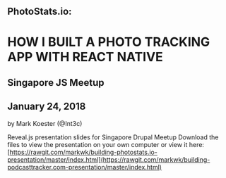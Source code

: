 ## PhotoStats.io:

# HOW I BUILT A PHOTO TRACKING APP WITH REACT NATIVE

##  Singapore JS  Meetup
## January 24, 2018

by Mark Koester (@Int3c)

Reveal.js presentation slides for Singapore Drupal Meetup
Download the files to view the presentation on your own computer or view it here:
[https://rawgit.com/markwk/building-photostats.io-presentation/master/index.html](https://rawgit.com/markwk/building-podcasttracker.com-presentation/master/index.html)
